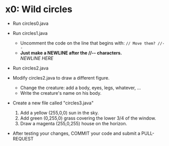 # x0:  Wild circles

* Run circles0.java

* Run circles1.java 
    * Uncomment the code on the line that begins with:         `// Move them? //--`
    * __Just make a NEWLINE after the //-- characters.__       `                  ` _NEWLINE HERE_ 

* Run circles2.java
* Modify circles2.java to draw a different figure.
    * Change the creature:  add a body, eyes, legs, whatever, ...
    * Write the creature's name on his body.
    
* Create a new file called "circles3.java"
    1. Add a yellow (255,0,0) sun in the sky.
    2. Add green (0,255,0) grass covering the lower 3/4 of the window.
    3. Draw a magenta (255,0,255) house on the horizon.

* After testing your changes, COMMIT your code and submit a PULL-REQUEST
